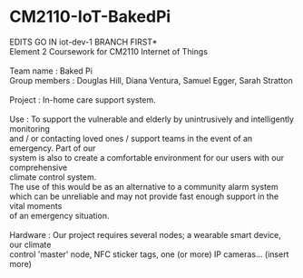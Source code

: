 # CM2110-IoT-BakedPi<br>
EDITS GO IN iot-dev-1 BRANCH FIRST* <br>
Element 2 Coursework for CM2110 Internet of Things <br>
<br>
Team name : Baked Pi <br>
Group members : Douglas Hill, Diana Ventura, Samuel Egger, Sarah Stratton <br>
<br>
Project : In-home care support system. <br>
<br>
Use : To support the vulnerable and elderly by unintrusively and intelligently monitoring<br>
and / or contacting loved ones / support teams in the event of an emergency. Part of our<br>
system is also to create a comfortable environment for our users with our comprehensive<br>
climate control system.<br>
The use of this would be as an alternative to a community alarm system <br>
which can be unreliable and may not provide fast enough support in the vital moments<br>
of an emergency situation. <br>
<br>
Hardware : Our project requires several nodes; a wearable smart device, our climate<br>
control 'master' node, NFC sticker tags, one (or more) IP cameras... (insert more)
